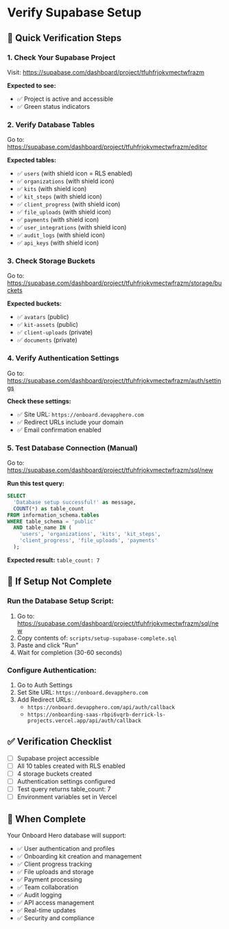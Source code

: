 # Verify Supabase Setup

## 🎯 Quick Verification Steps

### 1. Check Your Supabase Project
Visit: https://supabase.com/dashboard/project/tfuhfrjokvmectwfrazm

**Expected to see:**
- ✅ Project is active and accessible
- ✅ Green status indicators

### 2. Verify Database Tables
Go to: https://supabase.com/dashboard/project/tfuhfrjokvmectwfrazm/editor

**Expected tables:**
- ✅ `users` (with shield icon = RLS enabled)
- ✅ `organizations` (with shield icon)
- ✅ `kits` (with shield icon)
- ✅ `kit_steps` (with shield icon)
- ✅ `client_progress` (with shield icon)
- ✅ `file_uploads` (with shield icon)
- ✅ `payments` (with shield icon)
- ✅ `user_integrations` (with shield icon)
- ✅ `audit_logs` (with shield icon)
- ✅ `api_keys` (with shield icon)

### 3. Check Storage Buckets
Go to: https://supabase.com/dashboard/project/tfuhfrjokvmectwfrazm/storage/buckets

**Expected buckets:**
- ✅ `avatars` (public)
- ✅ `kit-assets` (public)
- ✅ `client-uploads` (private)
- ✅ `documents` (private)

### 4. Verify Authentication Settings
Go to: https://supabase.com/dashboard/project/tfuhfrjokvmectwfrazm/auth/settings

**Check these settings:**
- ✅ Site URL: `https://onboard.devapphero.com`
- ✅ Redirect URLs include your domain
- ✅ Email confirmation enabled

### 5. Test Database Connection (Manual)
Go to: https://supabase.com/dashboard/project/tfuhfrjokvmectwfrazm/sql/new

**Run this test query:**
```sql
SELECT 
  'Database setup successful!' as message,
  COUNT(*) as table_count
FROM information_schema.tables 
WHERE table_schema = 'public' 
  AND table_name IN (
    'users', 'organizations', 'kits', 'kit_steps', 
    'client_progress', 'file_uploads', 'payments'
  );
```

**Expected result:** `table_count: 7`

## 🚨 If Setup Not Complete

### Run the Database Setup Script:
1. Go to: https://supabase.com/dashboard/project/tfuhfrjokvmectwfrazm/sql/new
2. Copy contents of: `scripts/setup-supabase-complete.sql`
3. Paste and click "Run"
4. Wait for completion (30-60 seconds)

### Configure Authentication:
1. Go to Auth Settings
2. Set Site URL: `https://onboard.devapphero.com`
3. Add Redirect URLs:
   - `https://onboard.devapphero.com/api/auth/callback`
   - `https://onboarding-saas-rbpi6vqrb-derrick-ls-projects.vercel.app/api/auth/callback`

## ✅ Verification Checklist

- [ ] Supabase project accessible
- [ ] All 10 tables created with RLS enabled
- [ ] 4 storage buckets created
- [ ] Authentication settings configured
- [ ] Test query returns table_count: 7
- [ ] Environment variables set in Vercel

## 🎉 When Complete

Your Onboard Hero database will support:
- ✅ User authentication and profiles
- ✅ Onboarding kit creation and management
- ✅ Client progress tracking
- ✅ File uploads and storage
- ✅ Payment processing
- ✅ Team collaboration
- ✅ Audit logging
- ✅ API access management
- ✅ Real-time updates
- ✅ Security and compliance